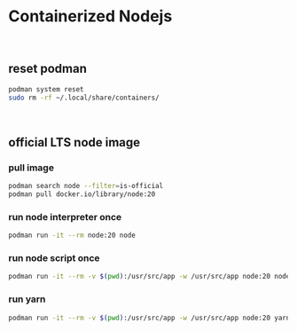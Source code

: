 # Containerized Nodejs

<br />




## reset podman
```bash
podman system reset
sudo rm -rf ~/.local/share/containers/
```

<br />




## official LTS node image

### pull image
```bash
podman search node --filter=is-official
podman pull docker.io/library/node:20
```

### run node interpreter once
```bash
podman run -it --rm node:20 node
```

### run node script once
```bash
podman run -it --rm -v $(pwd):/usr/src/app -w /usr/src/app node:20 node script.js
```

### run yarn
```bash
podman run -it --rm -v $(pwd):/usr/src/app -w /usr/src/app node:20 yarn
```

